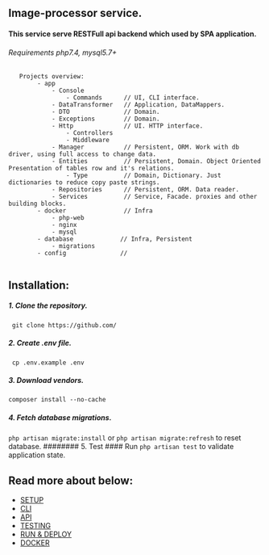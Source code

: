 ## Image-processor service.

#### This service serve RESTFull api backend which used by SPA application.
###### Requirements php7.4, mysql5.7+

```
   Projects overview:
        - app
            - Console
                - Commands      // UI, CLI interface.
            - DataTransformer   // Application, DataMappers.
            - DTO               // Domain.
            - Exceptions        // Domain.
            - Http              // UI. HTTP interface. 
                - Controllers   
                - Middleware
            - Manager           // Persistent, ORM. Work with db driver, using full access to change data.
            - Entities          // Persistent, Domain. Object Oriented Presentation of tables row and it's relations.
                - Type          // Domain, Dictionary. Just dictionaries to reduce copy paste strings.
            - Repositories      // Persistent, ORM. Data reader.
            - Services          // Service, Facade. proxies and other building blocks.
        - docker                // Infra
            - php-web
            - nginx
            - mysql
        - database             // Infra, Persistent
            - migrations
        - config               // 
              
```



## Installation: ###
##### 1. Clone the repository. ###
` git clone https://github.com/`
##### 2. Create .env file.  ###
` cp .env.example .env`
##### 3. Download vendors.  ###
`composer install --no-cache`
##### 4. Fetch database migrations.  ###
`php artisan migrate:install` or `php artisan migrate:refresh` to reset database.
######## 5. Test  ####
Run `php artisan test` to validate application state.


## Read more about below: 
- [SETUP](https://github.com/vkquant/12man/blob/master/docs/00-setup.md)
- [CLI](https://github.com/vkquant/12man/blob/master/docs/01-cli.md)
- [API](https://github.com/vkquant/12man/blob/master/docs/02-api.md)
- [TESTING](https://github.com/vkquant/12man/blob/master/docs/03-tests.md)
- [RUN & DEPLOY](https://github.com/vkquant/12man/blob/master/docs/04-run.md)
- [DOCKER](https://github.com/vkquant/12man/blob/master/docs/05-docker.md)

